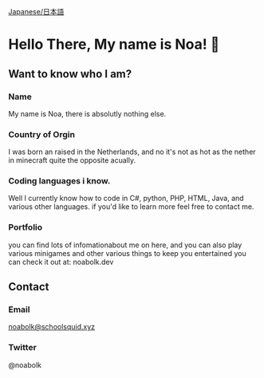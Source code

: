 [Japanese/日本語](/readme_JP.md)

# Hello There, My name is Noa! 👋

## Want to know who I am?

### Name
My name is Noa, there is absolutly nothing else.

### Country of Orgin
I was born an raised in the Netherlands, and no it's not as hot as the nether in minecraft quite the opposite acually.

### Coding languages i know.
Well I currently know how to code in C#, python, PHP, HTML, Java, and various other languages. if you'd like to learn more feel free to contact me.

### Portfolio
you can find lots of infomationabout me on here, and you can also play various minigames and other various things to keep you entertained
you can check it out at: noabolk.dev



## Contact

### Email
noabolk@schoolsquid.xyz

### Twitter
@noabolk

